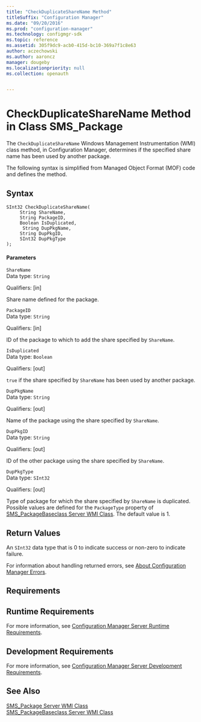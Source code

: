 ```yaml
---
title: "CheckDuplicateShareName Method"
titleSuffix: "Configuration Manager"
ms.date: "09/20/2016"
ms.prod: "configuration-manager"
ms.technology: configmgr-sdk
ms.topic: reference
ms.assetid: 305f9dc9-acb0-415d-bc10-369a7f1c8e63
author: aczechowski
ms.author: aaroncz
manager: dougeby
ms.localizationpriority: null
ms.collection: openauth


---
```

# CheckDuplicateShareName Method in Class SMS_Package
The `CheckDuplicateShareName` Windows Management Instrumentation (WMI) class method, in Configuration Manager, determines if the specified share name has been used by another package.  

 The following syntax is simplified from Managed Object Format (MOF) code and defines the method.  

## Syntax  

```  
SInt32 CheckDuplicateShareName(  
     String ShareName,  
     String PackageID,  
     Boolean IsDuplicated,  
      String DupPkgName,  
     String DupPkgID,  
     SInt32 DupPkgType  
);  
```  

#### Parameters  
 `ShareName`  
 Data type: `String`  

 Qualifiers: [in]  

 Share name defined for the package.  

 `PackageID`  
 Data type: `String`  

 Qualifiers: [in]  

 ID of the package to which to add the share specified by `ShareName`.  

 `IsDuplicated`  
 Data type: `Boolean`  

 Qualifiers: [out]  

 `true` if the share specified by `ShareName` has been used by another package.  

 `DupPkgName`  
 Data type: `String`  

 Qualifiers: [out]  

 Name of the package using the share specified by `ShareName`.  

 `DupPkgID`  
 Data type: `String`  

 Qualifiers: [out]  

 ID of the other package using the share specified by `ShareName`.  

 `DupPkgType`  
 Data type: `SInt32`  

 Qualifiers: [out]  

 Type of package for which the share specified by `ShareName` is duplicated. Possible values are defined for the `PackageType` property of [SMS_PackageBaseclass Server WMI Class](../../../../../develop/reference/core/servers/configure/sms_packagebaseclass-server-wmi-class.md). The default value is 1.  

## Return Values  
 An `SInt32` data type that is 0 to indicate success or non-zero to indicate failure.  

 For information about handling returned errors, see [About Configuration Manager Errors](../../../../../develop/core/understand/about-configuration-manager-errors.md).  

## Requirements  

## Runtime Requirements  
 For more information, see [Configuration Manager Server Runtime Requirements](../../../../../develop/core/reqs/server-runtime-requirements.md).  

## Development Requirements  
 For more information, see [Configuration Manager Server Development Requirements](../../../../../develop/core/reqs/server-development-requirements.md).  

## See Also  
 [SMS_Package Server WMI Class](../../../../../develop/reference/core/servers/configure/sms_package-server-wmi-class.md)   
 [SMS_PackageBaseclass Server WMI Class](../../../../../develop/reference/core/servers/configure/sms_packagebaseclass-server-wmi-class.md)
